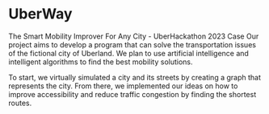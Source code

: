 # UberWay
The Smart Mobility Improver For Any City - UberHackathon 2023 Case
Our project aims to develop a program that can solve the transportation issues of the fictional city of Uberland. We plan to use artificial intelligence and intelligent algorithms to find the best mobility solutions. 

To start, we virtually simulated a city and its streets by creating a graph that represents the city. From there, we implemented our ideas on how to improve accessibility and reduce traffic congestion by finding the shortest routes.
